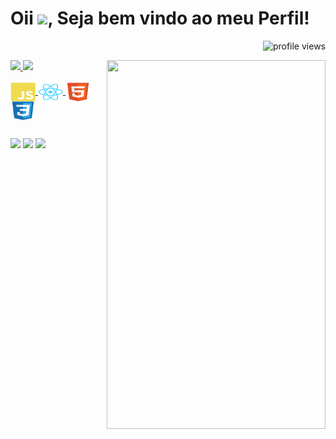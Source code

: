 <h1 align="left">Oii <img src="https://raw.githubusercontent.com/kaueMarques/kaueMarques/master/hi.gif" width="30px">, Seja bem vindo ao meu Perfil!</h1>
<div align="left">
<p align="right" > <img src="https://komarev.com/ghpvc/?username=imgeff&color=000000" alt="profile views" /> </p>
<img align="right" height="590em" width="350px" src="https://raw.githubusercontent.com/gist/imgeff/ec9a15cd6594248ea6ceabcf0c6cf1d5/raw/20b5a835626cf8c211de79b08aad7d485a8ae0b9/githubcard.svg"/>
  <a href="https://github.com/imgeff">
  <img height="180em" src="https://github-readme-stats.vercel.app/api?username=imgeff&show_icons=true&theme=vision-friendly-dark&include_all_commits=true&count_private=true"/>
  <img height="180em" src="https://github-readme-stats.vercel.app/api/top-langs/?username=imgeff&layout=compact&langs_count=7&theme=vision-friendly-dark"/>
</div>

  <div align="left" style="display: inline_block"><br>
  <img align="center" alt="Geff-Js" height="30" width="40" src="https://raw.githubusercontent.com/devicons/devicon/master/icons/javascript/javascript-plain.svg">
  <img align="center" alt="Geff-React" height="30" width="40" src="https://raw.githubusercontent.com/devicons/devicon/master/icons/react/react-original.svg">
  <img align="center" alt="Geff-HTML" height="30" width="40" src="https://raw.githubusercontent.com/devicons/devicon/master/icons/html5/html5-original.svg">
  <img align="center" alt="Geff-CSS" height="30" width="40" src="https://raw.githubusercontent.com/devicons/devicon/master/icons/css3/css3-original.svg">
</div>
  
  ##
 
  <div align="left" > 
  <a href="https://www.instagram.com/batistgeff/" target="_blank"><img src="https://img.shields.io/badge/-Instagram-%23E4405F?style=for-the-badge&logo=instagram&logoColor=white" target="_blank"></a>
  <a href = "mailto:geffersonsilvaaraujo.gs@gmail.com"><img src="https://img.shields.io/badge/-Gmail-%23333?style=for-the-badge&logo=gmail&logoColor=white" target="_blank"></a>
  <a href="https://www.linkedin.com/in/imgeff" target="_blank"><img src="https://img.shields.io/badge/-LinkedIn-%230077B5?style=for-the-badge&logo=linkedin&logoColor=white" target="_blank"></a> 
    
<!--   ![Snake animation](https://github.com/imgeff/imgeff/blob/output/github-contribution-grid-snake.svg) -->
 
</div>
